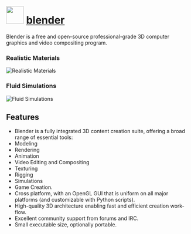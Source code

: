 # <img src="https://cdn.jsdelivr.net/gh/chocolatey-community/chocolatey-packages@edba4a5849ff756e767cba86641bea97ff5721fe/icons/blender.svg" width="48" height="48"/> [blender](https://chocolatey.org/packages/blender)


Blender is a free and open-source professional-grade 3D computer graphics and video compositing program.

### Realistic Materials

![Realistic Materials](https://i.imgur.com/AywgUj3.png)

### Fluid Simulations

![Fluid Simulations](https://i.imgur.com/ILwViaO.png)

## Features

* Blender is a fully integrated 3D content creation suite, offering a broad range of essential tools:
* Modeling
* Rendering
* Animation
* Video Editing and Compositing
* Texturing
* Rigging
* Simulations
* Game Creation.
* Cross platform, with an OpenGL GUI that is uniform on all major platforms (and customizable with Python scripts).
* High-quality 3D architecture enabling fast and efficient creation work-flow.
* Excellent community support from forums and IRC.
* Small executable size, optionally portable.


